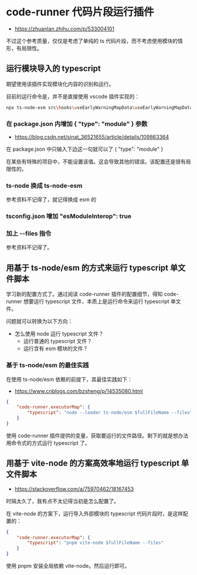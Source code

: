 # code-runner 代码片段运行插件

- https://zhuanlan.zhihu.com/p/533004101

不过这个参考质量，仅仅是考虑了单纯的 ts 代码片段，而不考虑使用模块的情形，有局限性。

## 运行模块导入的 typescript

期望使用该插件实现模块化内容的识别和运行。

目前的运行命令是，并不是直接使用 vscode 插件实现的：

```bash
npx ts-node-esm src\hooks\useEarlyWarningMapData\useEarlyWarningMapData.ts --files
```

### 在 package.json 内增加 { "type": "module" } 参数

- https://blog.csdn.net/sinat_36521655/article/details/109863364

在 package.json 中只输入下边这一句就可以了 { "type": "module" }

在某些有特殊的项目中，不能设置该值。这会导致其他的错误。该配置还是很有局限性的。

### ts-node 换成 ts-node-esm

参考资料不记得了，就记得换成 esm 的

### tsconfig.json 增加 "esModuleInterop": true

### 加上 --files 指令

参考资料不记得了。

## 用基于 ts-node/esm 的方式来运行 typescript 单文件脚本

学习新的配置方式了。通过阅读 code-runner 插件的配置细节，得知 code-runner 想要运行 typescript 文件，本质上是运行命令来运行 typescript 单文件。

问题就可以转换为以下方向：

- 怎么使用 node 运行 typescript 文件？
  - 运行普通的 typescript 文件？
  - 运行含有 esm 模块的文件？

### 基于 ts-node/esm 的最佳实践

在使用 ts-node/esm 依赖的前提下，其最佳实践如下：

- https://www.cnblogs.com/bzsheng/p/14535080.html

```json
{
	"code-runner.executorMap": {
		"typescript": "node --loader ts-node/esm $fullFileName --files"
	}
}
```

使用 code-runner 插件提供的变量，获取要运行的文件路径。剩下的就是想办法用命令式的方式运行 typescript 了。

## 用基于 vite-node 的方案高效率地运行 typescript 单文件脚本

- https://stackoverflow.com/a/75970462/18167453

时隔太久了，我有点不太记得当初是怎么配置了。

在 vite-node 的方案下，运行导入外部模块的 typescript 代码片段时，是这样配置的：

```json
{
	"code-runner.executorMap": {
		"typescript": "pnpm vite-node $fullFileName --files"
	}
}
```

使用 pnpm 安装全局依赖 vite-node。然后运行即可。
